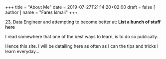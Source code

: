 +++
title = "About Me"
date = 2019-07-27T21:14:20+02:00
draft = false
[ author ]
  name = "Fares Ismail"
+++

23, Data Engineer and attempting to become better at: **List a bunch of stuff here**

I read somewhere that one of the best ways to learn, is to do so publically.

Hence this site. I will be detailing here as often as I can the tips and tricks I learn everyday...



